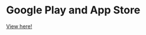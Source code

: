# Google Play and App Store
[View here!](https://nbviewer.jupyter.org/github/epatter1/googleplay_and_appstore/blob/master/Profitable%20App%20Profiles%20for%20the%20App%20Store%20and%20Google%20Play%20Markets.ipynb)
